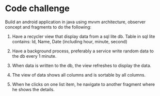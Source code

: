 # Code challenge

Build an android application in java using mvvm architecture, observer concept and fragments to do the following:

1. Have a recycler view that display data from a sql lite db. Table in sql lite contains:
    Id, Name, Date (including hour, minute, second)

2. Have a background process, preferably a service write random data to the db every 1 minute.

3. When data is written to the db, the view refreshes to display the data.

4. The view of data shows all columns and is sortable by all columns.

5. When he clicks on one list item, he navigate to another fragment where he shows the details.
